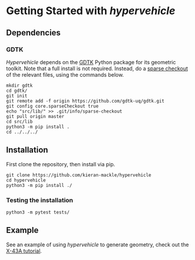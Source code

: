 # Getting Started with *hypervehicle*

## Dependencies

### GDTK
*Hypervehicle* depends on the 
[GDTK](https://github.com/gdtk-uq/gdtk) Python 
package for its geometric toolkit. Note that a full install is 
not required. Instead, do a 
[sparse checkout](https://stackoverflow.com/questions/600079/how-do-i-clone-a-subdirectory-only-of-a-git-repository)
of the relevant files, using the commands below.

```
mkdir gdtk
cd gdtk/
git init
git remote add -f origin https://github.com/gdtk-uq/gdtk.git
git config core.sparseCheckout true
echo "src/lib/" >> .git/info/sparse-checkout
git pull origin master
cd src/lib
python3 -m pip install .
cd ../../../
```



## Installation
First clone the repository, then install via pip.

```
git clone https://github.com/kieran-mackle/hypervehicle
cd hypervehicle
python3 -m pip install ./
```

### Testing the installation
```
python3 -m pytest tests/
```


## Example
See an example of using *hypervehicle* to generate geometry, 
check out the [X-43A tutorial](examples/x43.md).
